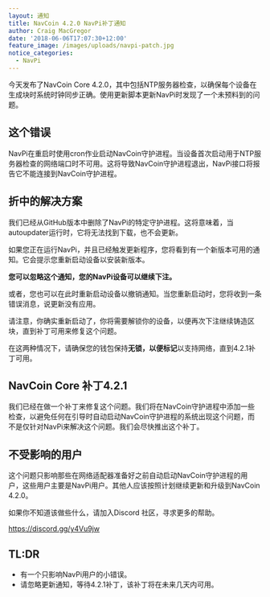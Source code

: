 ```yaml
---
layout: 通知
title: NavCoin 4.2.0 NavPi补丁通知
author: Craig MacGregor
date: '2018-06-06T17:07:30+12:00'
feature_image: /images/uploads/navpi-patch.jpg
notice_categories:
  - NavPi
---
```

今天发布了NavCoin Core 4.2.0，其中包括NTP服务器检查，以确保每个设备在生成块时系统时钟同步正确。使用更新脚本更新NavPi时发现了一个未预料到的问题。
<!--more-->

## 这个错误

NavPi在重启时使用cron作业启动NavCoin守护进程。当设备首次启动用于NTP服务器检查的网络端口时不可用。这将导致NavCoin守护进程退出，NavPi接口将报告它不能连接到NavCoin守护进程。

## 折中的解决方案

我们已经从GitHub版本中删除了NavPi的特定守护进程。这将意味着，当autoupdater运行时，它将无法找到下载，也不会更新。

如果您正在运行NavPi，并且已经触发更新程序，您将看到有一个新版本可用的通知。它会提示您重新启动设备以安装新版本。

**您可以忽略这个通知，您的NavPi设备可以继续下注。**

或者，您也可以在此时重新启动设备以撤销通知。当您重新启动时，您将收到一条错误消息，说更新没有应用。

请注意，你确实重新启动了，你将需要解锁你的设备，以便再次下注继续铸造区块，直到补丁可用来修复这个问题。

在这两种情况下，请确保您的钱包保持**无锁，以便标记**以支持网络，直到4.2.1补丁可用。

## NavCoin Core 补丁4.2.1

我们已经在做一个补丁来修复这个问题。我们将在NavCoin守护进程中添加一些检查，以避免任何在引导时自动启动NavCoin守护进程的系统出现这个问题，而不是仅针对NavPi来解决这个问题。我们会尽快推出这个补丁。

## 不受影响的用户

这个问题只影响那些在网络适配器准备好之前自动启动NavCoin守护进程的用户，这些用户主要是NavPi用户。其他人应该按照计划继续更新和升级到NavCoin 4.2.0。

如果你不知道该做些什么，请加入Discord 社区，寻求更多的帮助。

<https://discord.gg/y4Vu9jw>

## TL:DR
+ 有一个只影响NavPi用户的小错误。
+ 请忽略更新通知，等待4.2.1补丁，该补丁将在未来几天内可用。
